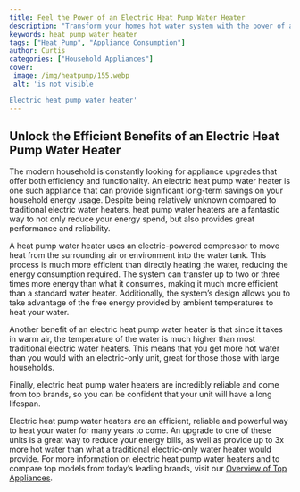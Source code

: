 ```yaml
---
title: Feel the Power of an Electric Heat Pump Water Heater
description: "Transform your homes hot water system with the power of an electric heat pump water heater Discover the pros and cons of this energy-efficient option and learn if it is the right choice for you"
keywords: heat pump water heater
tags: ["Heat Pump", "Appliance Consumption"]
author: Curtis
categories: ["Household Appliances"]
cover: 
 image: /img/heatpump/155.webp
 alt: 'is not visible

Electric heat pump water heater'
---
```

## Unlock the Efficient Benefits of an Electric Heat Pump Water Heater

The modern household is constantly looking for appliance upgrades that offer both efficiency and functionality. An electric heat pump water heater is one such appliance that can provide significant long-term savings on your household energy usage. Despite being relatively unknown compared to traditional electric water heaters, heat pump water heaters are a fantastic way to not only reduce your energy spend, but also provides great performance and reliability.

A heat pump water heater uses an electric-powered compressor to move heat from the surrounding air or environment into the water tank. This process is much more efficient than directly heating the water, reducing the energy consumption required. The system can transfer up to two or three times more energy than what it consumes, making it much more efficient than a standard water heater. Additionally, the system’s design allows you to take advantage of the free energy provided by ambient temperatures to heat your water.

Another benefit of an electric heat pump water heater is that since it takes in warm air, the temperature of the water is much higher than most traditional electric water heaters. This means that you get more hot water than you would with an electric-only unit, great for those those with large households.

Finally, electric heat pump water heaters are incredibly reliable and come from top brands, so you can be confident that your unit will have a long lifespan.

Electric heat pump water heaters are an efficient, reliable and powerful way to heat your water for many years to come. An upgrade to one of these units is a great way to reduce your energy bills, as well as provide up to 3x more hot water than what a traditional electric-only water heater would provide. For more information on electric heat pump water heaters and to compare top models from today’s leading brands, visit our [Overview of Top Appliances](./pages/appliance-overview).
